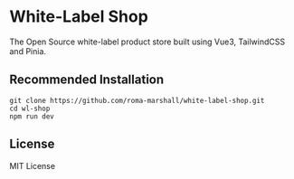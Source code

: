 # White-Label Shop

The Open Source white-label product store built using Vue3, TailwindCSS and Pinia.

## Recommended Installation

```
git clone https://github.com/roma-marshall/white-label-shop.git
cd wl-shop
npm run dev
```

## License
MIT License
